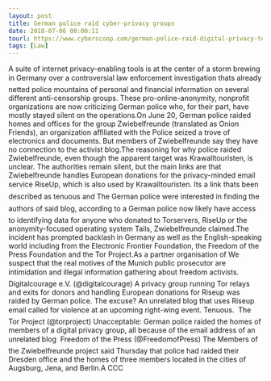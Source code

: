 ```yaml
---
layout: post
title: German police raid cyber-privacy groups
date: 2018-07-06 00:00:11
tourl: https://www.cyberscoop.com/german-police-raid-digital-privacy-technology-groups/?category_news=technology
tags: [Law]
---
```

A suite of internet privacy-enabling tools is at the center of a storm brewing in Germany over a controversial law enforcement investigation thats already netted police mountains of personal and financial information on several different anti-censorship groups. These pro-online-anonymity, nonprofit organizations are now criticizing German police who, for their part, have mostly stayed silent on the operations.On June 20, German police raided homes and offices for the group Zwiebelfreunde (translated as Onion Friends), an organization affiliated with the Police seized a trove of electronics and documents. But members of Zwiebelfreunde say they have no connection to the activist blog.The reasoning for why police raided Zwiebelfreunde, even though the apparent target was Krawalltouristen, is unclear. The authorities remain silent, but the main links are that Zwiebelfreunde handles European donations for the privacy-minded email service RiseUp, which is also used by Krawalltouristen. Its a link thats been described as tenuous and The German police were interested in finding the authors of said blog, according to a German police now likely have access to identifying data for anyone who donated to Torservers, RiseUp or the anonymity-focused operating system Tails, Zwiebelfreunde claimed.The incident has prompted backlash in Germany as well as the English-speaking world including from the Electronic Frontier Foundation, the Freedom of the Press Foundation and the Tor Project.As a partner organisation of We suspect that the real motives of the Munich public prosecutor are intimidation and illegal information gathering about freedom activists. Digitalcourage e.V. (@digitalcourage) A privacy group running Tor relays and exits for donors and handling European donations for Riseup was raided by German police. The excuse? An unrelated blog that uses Riseup email called for violence at an upcoming right-wing event. Tenuous.  The Tor Project (@torproject) Unacceptable: German police raided the homes of members of a digital privacy group, all because of the email address of an unrelated blog  Freedom of the Press (@FreedomofPress) The Members of the Zwiebelfreunde project said Thursday that police had raided their Dresden office and the homes of three members located in the cities of Augsburg, Jena, and Berlin.A CCC 